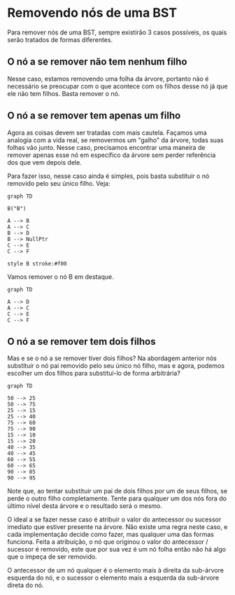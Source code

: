 # Removendo nós de uma BST

Para remover nós de uma BST, sempre existirão 3 casos possíveis, os quais serão tratados de formas diferentes.

## O nó a se remover não tem nenhum filho

Nesse caso, estamos removendo uma folha da árvore, portanto não é necessário se preocupar com o que acontece com os filhos desse nó já que ele não tem filhos. Basta remover o nó.

## O nó a se remover tem apenas um filho

Agora as coisas devem ser tratadas com mais cautela. Façamos uma analogia com a vida real, se removermos um "galho" da árvore, todas suas folhas vão junto. Nesse caso, precisamos encontrar uma maneira de remover apenas esse nó em específico da árvore sem perder referência dos que vem depois dele.

Para fazer isso, nesse caso ainda é simples, pois basta substituir o nó removido pelo seu único filho. Veja:

```mermaid
graph TD

B("B")

A --> B
A --> C
B --> D
B --> NullPtr
C --> E
C --> F

style B stroke:#f00

```

Vamos remover o nó B em destaque.

```mermaid
graph TD

A --> D
A --> C
C --> E
C --> F
```

## O nó a se remover tem dois filhos

Mas e se o nó a se remover tiver dois filhos? Na abordagem anterior nós substituir o nó pai removido pelo seu único nó filho, mas e agora, podemos escolher um dos filhos para substituí-lo de forma arbitrária?


```mermaid
graph TD

50 --> 25
50 --> 75
25 --> 15
25 --> 40
75 --> 60
75 --> 90
15 --> 10
15 --> 20
40 --> 35
40 --> 45
60 --> 55
60 --> 65
90 --> 85
90 --> 95

```

Note que, ao tentar substituir um pai de dois filhos por um de seus filhos, se perde o outro filho completamente. Tente para qualquer um dos nós fora do último nível desta árvore e o resultado será o mesmo.

O ideal a se fazer nesse caso é atribuir o valor do antecessor ou sucessor imediato que estiver presente na árvore. Não existe uma regra neste caso, e cada implementação decide como fazer, mas qualquer uma das formas funciona. Feita a atribuição, o nó que originou o valor do antecessor / sucessor é removido, este que por sua vez é um nó folha então não há algo que o impeça de ser removido.

O antecessor de um nó qualquer é o elemento mais à direita da sub-árvore esquerda do nó, e o sucessor o elemento mais a esquerda da sub-árvore direta do nó.
